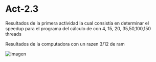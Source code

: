 # Act-2.3

Resultados de la primera actividad la cual consistía en determinar el speedup para el programa del cálculo de con 4, 15, 20, 35,50,100,150 threads

Resultados de la computadora con un razen 3/12 de ram

![imagen](https://user-images.githubusercontent.com/57539193/203847386-5dcebf42-1aa3-4edf-9052-ce1cf1798126.png)

